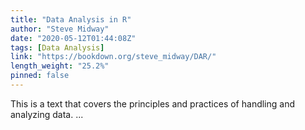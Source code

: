 ```yaml
---
title: "Data Analysis in R"
author: "Steve Midway"
date: "2020-05-12T01:44:08Z"
tags: [Data Analysis]
link: "https://bookdown.org/steve_midway/DAR/"
length_weight: "25.2%"
pinned: false
---
```


This is a text that covers the principles and practices of handling and analyzing data. ...
